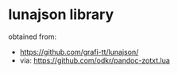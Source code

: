 # lunajson library

obtained from:

- https://github.com/grafi-tt/lunajson/
- via: https://github.com/odkr/pandoc-zotxt.lua
